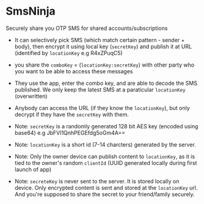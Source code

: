 # SmsNinja
Securely share you OTP SMS for shared accounts/subscriptions

- It can selectively pick SMS (which match certain pattern - sender + body), then encrypt it using local key (`secretKey`) and publish it at URL (identified by `locationKey` e.g R4xZPuqC5)
- you share the `comboKey` = (`locationKey:secretKey`) with other party who you want to be able to access these messages
- They use the app, enter the combo key, and are able to decode the SMS published. We only keep the latest SMS at a paraticular `locationKey` (overwritten)
- Anybody can access the URL (if they know the `locationKey`), but only decrypt if they have the `secretKey` with them.

- Note: `secretKey` is a randomly generated 128 bit AES key (encoded using base64) e.g JbFVI1QnhPEGEfdg5oGm4A==
- Note: `locationKey` is a short id (7-14 charcters) generated by the server.
- Note: Only the owner device can publish content to `locationKey`, as it is tied to the owner's random `clientId` (UUID generated locally during first launch of app)
- Note: `secreteKey` is never sent to the server. It is stored locally on device. Only encrypted content is sent and stored at the `locationKey` url. And you're supposed to share the secret to your friend/family securely.

